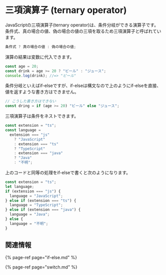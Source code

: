 # 三項演算子 \(ternary operator\)

JavaScriptの三項演算子\(ternary operator\)は、条件分岐ができる演算子です。条件式、真の場合の値、偽の場合の値の三項を取るため三項演算子と呼ばれています。

```javascript
条件式 ? 真の場合の値 : 偽の場合の値;
```

演算の結果は変数に代入できます。

```javascript
const age = 20;
const drink = age >= 20 ? "ビール" : "ジュース";
console.log(drink); //=> "ビール"
```

条件分岐といえばif-elseですが、if-elseは構文なので上のようにif-elseを直接、値を返すような書き方はできません。

```javascript
// こうした書き方はできない
const dring = if (age >= 20) "ビール" else "ジュース";
```

三項演算子は条件をネストできます。

```javascript
const extension = "ts";
const language =
  extension === "js"
    ? "JavaScript"
    : extension === "ts"
    ? "TypeScript"
    : extension === "java"
    ? "Java"
    : "不明";
```

上のコードと同等の処理をif-elseで書くと次のようになります。

```javascript
const extension = "ts";
let language;
if (extension === "js") {
  language = "JavaScript";
} else if (extension === "ts") {
  language = "TypeScript";
} else if (extension === "java") {
  language = "Java";
} else {
  language = "不明";
}
```

## 関連情報

{% page-ref page="if-else.md" %}

{% page-ref page="switch.md" %}

